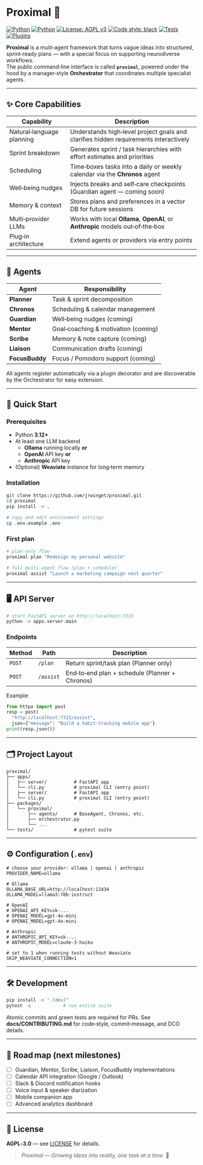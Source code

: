 # Proximal 🌿

<!-- badges: start -->
[![Python](https://img.shields.io/badge/python-3.12%2B-blue.svg)](https://www.python.org/downloads/)
[![Python](https://img.shields.io/badge/python-3.12%2B-blue.svg)](https://www.python.org/downloads/)
[![License: AGPL v3](https://img.shields.io/badge/License-AGPL_v3-blue.svg)](https://www.gnu.org/licenses/agpl-3.0)
[![Code style: black](https://img.shields.io/badge/code%20style-black-000000.svg)](https://github.com/psf/black)
[![Tests](https://github.com/jrwinget/proximal/actions/workflows/test.yml/badge.svg)](https://github.com/jrwinget/proximal/actions/workflows/test.yml)
[![Plugins](https://img.shields.io/badge/plugins-enabled-brightgreen.svg)](docs/plugins.md)
<!-- badges: end -->

**Proximal** is a multi‑agent framework that turns vague ideas into structured, sprint‑ready plans — with a special focus on supporting neurodiverse workflows.  
The public command‑line interface is called **`proximal`**, powered under the hood by a manager‑style **Orchestrator** that coordinates multiple specialist agents.

---

## ✨ Core Capabilities

| Capability | Description |
|------------|-------------|
| Natural‐language planning | Understands high‑level project goals and clarifies hidden requirements interactively |
| Sprint breakdown | Generates sprint / task hierarchies with effort estimates and priorities |
| Scheduling | Time‑boxes tasks into a daily or weekly calendar via the **Chronos** agent |
| Well‑being nudges | Injects breaks and self‑care checkpoints (Guardian agent — coming soon) |
| Memory & context | Stores plans and preferences in a vector DB for future sessions |
| Multi‑provider LLMs | Works with local **Ollama**, **OpenAI**, or **Anthropic** models out‑of‑the‑box |
| Plug‑in architecture | Extend agents or providers via entry points |

---

## 🤖 Agents

| Agent | Responsibility |
|-------|---------------|
| **Planner** | Task & sprint decomposition |
| **Chronos** | Scheduling & calendar management |
| **Guardian** | Well‑being nudges (coming) |
| **Mentor** | Goal‑coaching & motivation (coming) |
| **Scribe** | Memory & note capture (coming) |
| **Liaison** | Communication drafts (coming) |
| **FocusBuddy** | Focus / Pomodoro support (coming) |

All agents register automatically via a plugin decorator and are discoverable by the Orchestrator for easy extension.

---

## 🚀 Quick Start

### Prerequisites
* Python **3.12+**
* At least one LLM backend  
  * **Ollama** running locally **or**  
  * **OpenAI** API key **or**  
  * **Anthropic** API key
* (Optional) **Weaviate** instance for long‑term memory

### Installation
```bash
git clone https://github.com/jrwinget/proximal.git
cd proximal
pip install -e .

# copy and edit environment settings
cp .env.example .env
```

### First plan
```bash
# plan‑only flow
proximal plan "Redesign my personal website"

# full multi‑agent flow (plan + schedule)
proximal assist "Launch a marketing campaign next quarter"
```

---

## 🖥️ API Server

```bash
# start FastAPI server on http://localhost:7315
python -m apps.server.main
```

### Endpoints
| Method | Path | Description |
|--------|------|-------------|
| `POST` | `/plan` | Return sprint/task plan (Planner only) |
| `POST` | `/assist` | End‑to‑end plan + schedule (Planner + Chronos) |

Example:
```python
from httpx import post
resp = post(
  "http://localhost:7315/assist",
  json={"message": "Build a habit‑tracking mobile app"}
print(resp.json())
```

---

## 🗂️ Project Layout
```
proximal/
├── apps/
│   ├── server/          # FastAPI app
│   └── cli.py           # proximal CLI (entry point)
│   ├── server/          # FastAPI app
│   └── cli.py           # proximal CLI (entry point)
├── packages/
│   └── proximal/
│       ├── agents/      # BaseAgent, Chronos, etc.
│       ├── orchestrator.py
│       └── ...
└── tests/               # pytest suite
```

---

## ⚙️ Configuration (`.env`)

```env
# choose your provider: ollama | openai | anthropic
PROVIDER_NAME=ollama

# Ollama
OLLAMA_BASE_URL=http://localhost:11434
OLLAMA_MODEL=llama3:70b-instruct

# OpenAI
# OPENAI_API_KEY=sk-...
# OPENAI_MODEL=gpt-4o-mini
# OPENAI_MODEL=gpt-4o-mini

# Anthropic
# ANTHROPIC_API_KEY=sk-...
# ANTHROPIC_MODEL=claude-3-haiku

# set to 1 when running tests without Weaviate
SKIP_WEAVIATE_CONNECTION=1
```

---

## 🛠️ Development

```bash
pip install -e ".[dev]"
pytest -q            # run entire suite
```

Atomic commits and green tests are required for PRs. See **docs/CONTRIBUTING.md** for code‑style, commit‑message, and DCO details.

---

## 📍 Road map (next milestones)

- [ ] Guardian, Mentor, Scribe, Liaison, FocusBuddy implementations  
- [ ] Calendar API integration (Google / Outlook)  
- [ ] Slack & Discord notification hooks  
- [ ] Voice input & speaker diarization  
- [ ] Mobile companion app  
- [ ] Advanced analytics dashboard  

---

## 📝 License
**AGPL‑3.0** — see [LICENSE](LICENSE) for details.

> *Proximal — Growing ideas into reality, one task at a time.* 🌱
